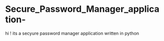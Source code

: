 # Secure_Password_Manager_application-
hi ! its a secyure password manager application written in python
